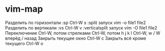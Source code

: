 vim-map
=======

Разделить по горизонтали
	:sp <filepath>
	Ctrl-W s
	:split
	запуск vim -o file1 file2
Разделить по вертикали
	:vs <filepath>
	Ctrl-W v
	:verticalsplit
	запуск vim -O file1 file2
Переключение
	Ctrl-W, потом стрелками
	Ctrl-W, потом h j k l
	Ctrl-W,  w / W вперёд / назад
Закрыть текущее окно
	Ctrl-W c
Закрыть всё кроме текущего
	Ctrl-W o
	
	